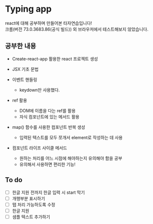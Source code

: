 # Typing app

react에 대해 공부하며 만들어본 타자연습입니다!  
크롬(버전 73.0.3683.86(공식 빌드)) 외 브라우저에서 테스트해보지 않았습니다.

## 공부한 내용

- Create-react-app 활용한 react 프로젝트 생성

- JSX 기초 문법

- 이벤트 핸들링
  - keydown만 사용했다.

- ref 활용
  - DOM에 이름을 다는 ref를 활용
  - 자식 컴포넌트에 있는 메서드 활용

- map() 함수를 사용한 컴포넌트 반복 생성
  - 입력된 텍스트를 모두 쪼개서 element로 작성하는 데 사용

- 컴포넌트 라이프 사이클 메서드
  - 원하는 처리를 어느 시점에 해야하는지 유의해야 함을 공부
  - 유의해서 사용하면 편리한 기능!


## To do

- [ ] 한글 지원 전까지 한글 입력 시 start 막기
- [ ] 개행부분 표시하기
- [ ] 탭 처리 가능하도록 수정
- [ ] 한글 지원
- [ ] 샘플 텍스트 추가하기